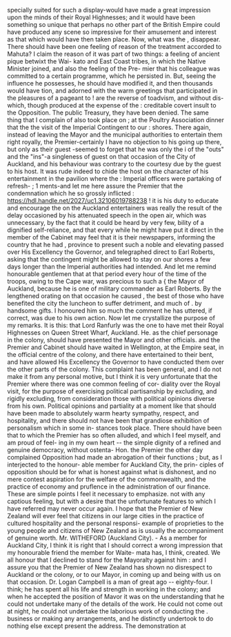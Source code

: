 specially suited for such a display-would have made a great impression upon the minds of their Royal Highnesses; and it would have been something so unique that perhaps no other part of the British Empire could have produced any scene so impressive for their amusement and interest as that which would have then taken place. Now, what was the , disappear. There should have been one feeling of reason of the treatment accorded to Mahuta? I claim the reason of it was part of two things: a feeling of ancient pique betwixt the Wai- kato and East Coast tribes, in which the Native Minister joined, and also the feeling of the Pre- mier that his colleague was committed to a certain programme, which he persisted in. But, seeing the influence he possesses, he should have modified it, and then thousands would have tion, and adorned with the warm greetings that participated in the pleasures of a pageant to ! are the reverse of toadvism, and without dis- which, though produced at the expense of the : creditable covert insult to the Opposition. The public Treasury, they have been denied. The same thing that I complain of also took place on ; at the Poultry Association dinner that the the visit of the Imperial Contingent to our : shores. There again, instead of leaving the Mayor and the municipal authorities to entertain them right royally, the Premier-certainly I have no objection to his going up there, but only as their guest -seemed to forget that he was only the i of the "outs" and the "ins"-a singleness of guest on that occasion of the City of Auckland, and his behaviour was contrary to the courtesy due by the guest to his host. It was rude indeed to chide the host on the character of his entertainment in the pavilion where the : Imperial officers were partaking of refresh- ; 1 ments-and let me here assure the Premier that the condemnation which he so grossly inflicted : https://hdl.handle.net/2027/uc1.32106019788238 ! it is his duty to educate and encourage the on the Auckland entertainers was really the result of the delay occasioned by his attenuated speech in the open air, which was unnecessary, by the fact that it could be heard by very few, bility of a dignified self-reliance, and that every while he might have put it direct in the member of the Cabinet may feel that it is their newspapers, informing the country that he had , province to present such a noble and elevating passed over His Excellency the Governor, and telegraphed direct to Earl Roberts, asking that the contingent might be allowed to stay on our shores a few days longer than the Imperial authorities had intended. And let me remind honourable gentlemen that at that period every hour of the time of the troops, owing to the Cape war, was precious to such a { the Mayor of Auckland, because he is one of military commander as Earl Roberts. By the lengthened orating on that occasion he caused , the best of those who have benefited the city the luncheon to suffer detriment, and much of . by handsome gifts. I honoured him so much the comment he has uttered, if correct, was due to his own action. Now let me crystallize the purpose of my remarks. It is this: that Lord Ranfurly was the one to have met their Royal Highnesses on Queen Street Wharf, Auckland. He. as the chief personage in the colony, should have presented the Mayor and other officials. and the Premier and Cabinet should have waited in Wellington, at the Empire seat, in the official centre of the colony, and there have entertained to their bent, and have allowed His Excellency the Governor to have conducted them over the other parts of the colony. This complaint has been general, and I do not make it from any personal motive, but I think it is very unfortunate that the Premier where there was one common feeling of cor- diality over the Royal visit, for the purpose of exercising political partisanship by excluding, and rigidly excluding, from consideration those with political opinions diverse from his own. Political opinions and partiality at a moment like that should have been made to absolutely warm hearty sympathy, respect, and hospitality, and there should not have been that grandiose exhibition of personalism which in some in- stances took place. There should have been that to which the Premier has so often alluded, and which I feel myself, and am proud of feel- ing in my own heart -- the simple dignity of a refined and genuine democracy, without ostenta- Hon. the Premier the other day complained Opposition had made an abrogation of their functions ; but, as I interjected to the honour- able member for Auckland City, the prin- ciples of opposition should be for what is honest against what is dishonest, and no mere contest aspiration for the welfare of the commonwealth, and the practice of economy and pruflence in the administration of our finance. These are simple points I feel it necessary to emphasize. not with any captious feeling, but with a desire that the unfortunate features to which I have referred may never occur again. I hope that the Premier of New Zealand will ever feel that citizens in our large cities in the practice of cultured hospitality and the personal responsi- example of proprieties to the young people and citizens of New Zealand as is usually the accompaniment of genuine worth. Mr. WITHEFORD (Auckland City). - As a member for Auckland City, I think it is right that I should correct a wrong impression that my honourable friend the member for Waite- mata has, I think, created. We all honour that I declined to stand for the Mayoralty against him : and I assure you that the Premier of New Zealand has shown no disrespect to Auckland or the colony, or to our Mayor, in coming up and being with us on that occasion. Dr. Logan Campbell is a man of great ago -- eighty-four. I think; he has spent all his life and strength in working in the colony; and when he accepted the position of Mavor it was on the understanding that he could not undertake many of the details of the work. He could not come out at night, he could not undertake the laborious work of conducting the . business or making any arrangements, and he distinctly undertook to do nothing else except present the address. The demonstration at 